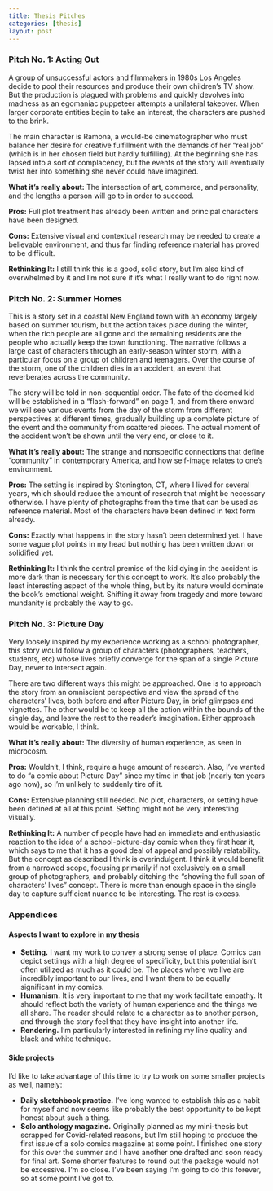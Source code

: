 ```yaml
---
title: Thesis Pitches
categories: [thesis]
layout: post
---
```


### Pitch No. 1: Acting Out

A group of unsuccessful actors and filmmakers in 1980s Los Angeles decide to pool their resources and produce their own children’s TV show. But the production is plagued with problems and quickly devolves into madness as an egomaniac puppeteer attempts a unilateral takeover. When larger corporate entities begin to take an interest, the characters are pushed to the brink.

The main character is Ramona, a would-be cinematographer who must balance her desire for creative fulfillment with the demands of her “real job” (which is in her chosen field but hardly fulfilling). At the beginning she has lapsed into a sort of complacency, but the events of the story will eventually twist her into something she never could have imagined. 

**What it’s really about:** The intersection of art, commerce, and personality, and the lengths a person will go to in order to succeed.

**Pros:** Full plot treatment has already been written and principal characters have been designed. 

**Cons:** Extensive visual and contextual research may be needed to create a believable environment, and thus far finding reference material has proved to be difficult.

**Rethinking It:** I still think this is a good, solid story, but I’m also kind of overwhelmed by it and I’m not sure if it’s what I really want to do right now.



### Pitch No. 2: Summer Homes

This is a story set in a coastal New England town with an economy largely based on summer tourism, but the action takes place during the winter, when the rich people are all gone and the remaining residents are the people who actually keep the town functioning. The narrative follows a large cast of characters through an early-season winter storm, with a particular focus on a group of children and teenagers. Over the course of the storm, one of the children dies in an accident, an event that reverberates across the community.

The story will be told in non-sequential order. The fate of the doomed kid will be established in a “flash-forward” on page 1, and from there onward we will see various events from the day of the storm from different perspectives at different times, gradually building up a complete picture of the event and the community from scattered pieces. The actual moment of the accident won’t be shown until the very end, or close to it. 

**What it’s really about:** The strange and nonspecific connections that define “community” in contemporary America, and how self-image relates to one’s environment.

**Pros:** The setting is inspired by Stonington, CT, where I lived for several years, which should reduce the amount of research that might be necessary otherwise. I have plenty of photographs from the time that can be used as reference material. Most of the characters have been defined in text form already. 

**Cons:** Exactly what happens in the story hasn’t been determined yet. I have some vague plot points in my head but nothing has been written down or solidified yet.

**Rethinking It:** I think the central premise of the kid dying in the accident is more dark than is necessary for this concept to work. It’s also probably the least interesting aspect of the whole thing, but by its nature would dominate the book’s emotional weight. Shifting it away from tragedy and more toward mundanity is probably the way to go.



### Pitch No. 3: Picture Day

Very loosely inspired by my experience working as a school photographer, this story would follow a group of characters (photographers, teachers, students, etc) whose lives briefly converge for the span of a single Picture Day, never to intersect again. 

There are two different ways this might be approached. One is to approach the story from an omniscient perspective and view the spread of the characters’ lives, both before and after Picture Day, in brief glimpses and vignettes. The other would be to keep all the action within the bounds of the single day, and leave the rest to the reader’s imagination. Either approach would be workable, I think.

**What it’s really about:** The diversity of human experience, as seen in microcosm.

**Pros:** Wouldn’t, I think, require a huge amount of research. Also, I’ve wanted to do “a comic about Picture Day” since my time in that job (nearly ten years ago now), so I’m unlikely to suddenly tire of it.

**Cons:** Extensive planning still needed. No plot, characters, or setting have been defined at all at this point. Setting might not be very interesting visually.

**Rethinking It:** A number of people have had an immediate and enthusiastic reaction to the idea of a school-picture-day comic when they first hear it, which says to me that it has a good deal of appeal and possibly relatability. But the concept as described I think is overindulgent. I think it would benefit from a narrowed scope, focusing primarily if not exclusively on a small group of photographers, and probably ditching the “showing the full span of characters’ lives” concept. There is more than enough space in the single day to capture sufficient nuance to be interesting. The rest is excess.



### Appendices

#### Aspects I want to explore in my thesis

- **Setting.** I want my work to convey a strong sense of place. Comics can depict settings with a high degree of specificity, but this potential isn’t often utilized as much as it could be. The places where we live are incredibly important to our lives, and I want them to be equally significant in my comics.
- **Humanism.** It is very important to me that my work facilitate empathy. It should reflect both the variety of human experience and the things we all share. The reader should relate to a character as to another person, and through the story feel that they have insight into another life.
- **Rendering.** I’m particularly interested in refining my line quality and black and white technique. 

#### Side projects

I’d like to take advantage of this time to try to work on some smaller projects as well, namely:

- **Daily sketchbook practice.** I’ve long wanted to establish this as a habit for myself and now seems like probably the best opportunity to be kept honest about such a thing.
- **Solo anthology magazine.** Originally planned as my mini-thesis but scrapped for Covid-related reasons, but I’m still hoping to produce the first issue of a solo comics magazine at some point. I finished one story for this over the summer and I have another one drafted and soon ready for final art. Some shorter features to round out the package would not be excessive. I’m so close. I’ve been saying I’m going to do this forever, so at some point I’ve got to.